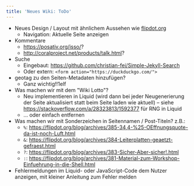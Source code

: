 ```yaml
---
title: 'Neues Wiki: ToDo'
---
```


* Neues Design / Layout mit ähnlichem Aussehen wie [flipdot.org](https://flipdot.org/)
  * Navigation: Aktuelle Seite anzeigen
* Kommentare
  * <https://posativ.org/isso/>?
  * <http://coralproject.net/products/talk.html>?
* Suche
  * Eingebaut: <https://github.com/christian-fei/Simple-Jekyll-Search>
  * Oder extern: `<form action="https://duckduckgo.com/">`
* geotag zu den Seiten-Metadaten hinzufügen?
  * Ganz wichtig!!1elf
* Was machen wir mit dem "Wiki Lotto"?
  * Neu implementieren in Liquid (wird dann bei jeder Neugenerierung der Seite
    aktualisiert statt beim Seite laden wie aktuell) – siehe
    <https://stackoverflow.com/a/28323813/1592377> für RNG in Liquid
  * ... oder einfach entfernen
* Was machen wir mit Sonderzeichen in Seitennamen / Post-Titeln? z.B.:
  * `%`: <https://flipdot.org/blog/archives/385-34,4-%25-OEffnungsquote-da-ist-noch-Luft.html>
  * `&`: <https://flipdot.org/blog/archives/384-Leiterplatten-geaetzt-gefraest.html>
  * `?`: <https://flipdot.org/blog/archives/383-Sicher-Aber-sicher!.html>
  * `:`: <https://flipdot.org/blog/archives/381-Material-zum-Workshop-Einfuehrung-in-die-Shell.html>
* Fehlermeldungen im Liquid- oder JavaScript-Code dem Nutzer anzeigen, mit
  kleiner Anleitung zum Fehler melden
